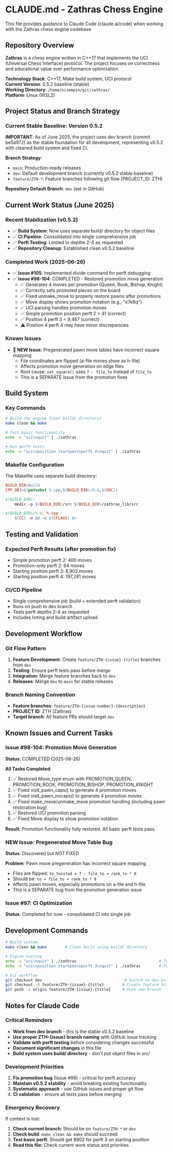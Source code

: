 # CLAUDE.md - Zathras Chess Engine

This file provides guidance to Claude Code (claude.ai/code) when working with the Zathras chess engine codebase.

## Repository Overview

**Zathras** is a chess engine written in C++17 that implements the UCI (Universal Chess Interface) protocol. The project focuses on correctness and educational value over performance optimization.

**Technology Stack**: C++17, Make build system, UCI protocol  
**Current Version**: 0.5.2 baseline (stable)  
**Working Directory**: `/home/nczempin/git/zathras/`  
**Platform**: Linux (WSL2)

## Project Status and Branch Strategy

### Current Stable Baseline: Version 0.5.2

**IMPORTANT**: As of June 2025, the project uses dev branch (commit be5a972) as the stable foundation for all development, representing v0.5.2 with cleaned build system and fixed CI.

**Branch Strategy**:
- `main`: Production-ready releases 
- `dev`: Default development branch (currently v0.5.2 stable baseline)
- `feature/ZTH-*`: Feature branches following git flow (PROJECT_ID: ZTH)

**Repository Default Branch**: `dev` (set in GitHub)

## Current Work Status (June 2025)

### Recent Stabilization (v0.5.2)
- ✅ **Build System**: Now uses separate build/ directory for object files
- ✅ **CI Pipeline**: Consolidated into single comprehensive job
- ✅ **Perft Testing**: Limited to depths 2-4 as requested
- ✅ **Repository Cleanup**: Established clean v0.5.2 baseline

### Completed Work (2025-06-26)
- ✅ **Issue #105**: Implemented divide command for perft debugging
- ✅ **Issue #98-104**: COMPLETED - Restored promotion move generation
  - ✅ Generates 4 moves per promotion (Queen, Rook, Bishop, Knight)
  - ✅ Correctly sets promoted pieces on the board
  - ✅ Fixed unmake_move to properly restore pawns after promotions
  - ✅ Move display shows promotion notation (e.g., "e7e8q")
  - ✅ UCI parsing handles promotion moves
  - ✅ Simple promotion position perft 2 = 41 (correct)
  - ✅ Position 4 perft 3 = 9,467 (correct)
  - ⚠️ Position 4 perft 4 may have minor discrepancies

### Known Issues
- 🐛 **NEW Issue**: Pregenerated pawn move tables have incorrect square mapping
  - File coordinates are flipped (a-file moves show as h-file)
  - Affects promotion move generation on edge files
  - Root cause: `set_square()` uses `7 - file_to` instead of `file_to`
  - This is a SEPARATE issue from the promotion fixes

## Build System

### Key Commands

```bash
# Build the engine (uses build/ directory)
make clean && make

# Test basic functionality  
echo -e "uci\nquit" | ./zathras

# Run perft tests
echo -e "uci\nposition startpos\nperft 4\nquit" | ./zathras
```

### Makefile Configuration

The Makefile uses separate build directory:

```makefile
BUILD_DIR=build
CPP_OBJ=$(patsubst %.cpp,$(BUILD_DIR)/%.o,$(SRC))

$(BUILD_DIR):
	mkdir -p $(BUILD_DIR)/src $(BUILD_DIR)/zathras_lib/src

$(BUILD_DIR)/%.o: %.cpp
	$(CC) -o $@ -c $(CFLAGS) $<
```

## Testing and Validation

### Expected Perft Results (after promotion fix)
- Simple promotion perft 2: 400 moves
- Promotion-only perft 2: 64 moves
- Starting position perft 3: 8,902 moves
- Starting position perft 4: 197,281 moves

### CI/CD Pipeline
- Single comprehensive job (build + extended perft validation)
- Runs on push to dev branch
- Tests perft depths 2-4 as requested
- Includes linting and build artifact upload

## Development Workflow

### Git Flow Pattern
1. **Feature Development**: Create `feature/ZTH-{issue}-{title}` branches from `dev`
2. **Testing**: Ensure perft tests pass before merge
3. **Integration**: Merge feature branches back to `dev` 
4. **Releases**: Merge `dev` to `main` for stable releases

### Branch Naming Convention
- **Feature branches**: `feature/ZTH-{issue-number}-{description}`
- **PROJECT ID**: ZTH (Zathras)
- **Target branch**: All feature PRs should target `dev`

## Known Issues and Current Tasks

### Issue #98-104: Promotion Move Generation
**Status**: COMPLETED (2025-06-26)

**All Tasks Completed**:
1. ✅ Restored Move_type enum with PROMOTION_QUEEN, PROMOTION_ROOK, PROMOTION_BISHOP, PROMOTION_KNIGHT
2. ✅ Fixed visit_pawn_caps() to generate 4 promotion moves  
3. ✅ Fixed visit_pawn_nocaps() to generate 4 promotion moves
4. ✅ Fixed make_move/unmake_move promotion handling (including pawn restoration bug)
5. ✅ Restored UCI promotion parsing
6. ✅ Fixed Move display to show promotion notation

**Result**: Promotion functionality fully restored. All basic perft tests pass.

### NEW Issue: Pregenerated Move Table Bug
**Status**: Discovered but NOT FIXED

**Problem**: Pawn move pregeneration has incorrect square mapping
- Files are flipped: `to_twisted = 7 - file_to + rank_to * 8`
- Should be: `to = file_to + rank_to * 8`
- Affects pawn moves, especially promotions on a-file and h-file
- This is a SEPARATE bug from the promotion generation issue

### Issue #97: CI Optimization
**Status**: Completed for now - consolidated CI into single job

## Development Commands
```bash
# Build system
make clean && make        # Clean build using build/ directory

# Engine testing  
echo -e "uci\nquit" | ./zathras                                    # Test UCI interface
echo -e "uci\nposition startpos\nperft 3\nquit" | ./zathras        # Performance test

# Git workflow
git checkout dev                                    # Switch to dev branch
git checkout -b feature/ZTH-{issue}-{title}        # Create feature branch
git push -u origin feature/ZTH-{issue}-{title}     # Push new branch
```

## Notes for Claude Code

### Critical Reminders
- **Work from dev branch** - this is the stable v0.5.2 baseline
- **Use proper ZTH-{issue} branch naming** with GitHub issue tracking
- **Validate with perft testing** before considering changes successful
- **Document significant changes** in this file
- **Build system uses build/ directory** - don't put object files in src/

### Development Priorities
1. **Fix promotion bug** (Issue #98) - critical for perft accuracy
2. **Maintain v0.5.2 stability** - avoid breaking existing functionality
3. **Systematic approach** - use GitHub issues and proper git flow
4. **CI validation** - ensure all tests pass before merging

### Emergency Recovery
If context is lost:
1. **Check current branch**: Should be on `feature/ZTH-*` or `dev`
2. **Check build**: `make clean && make` should succeed
3. **Test basic perft**: Should get 8902 for perft 3 on starting position
4. **Read this file**: Check current work status and priorities